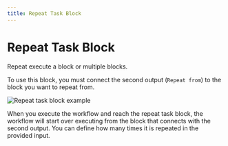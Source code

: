 ```yaml
---
title: Repeat Task Block
---
```


# Repeat Task Block

Repeat execute a block or multiple blocks.

To use this block, you must connect the second output (`Repeat from`) to the block you want to repeat from.

![Repeat task block example](https://s3.ap-southeast-1.amazonaws.com/automa-pub/i/2024/12/03/mdowf-u8.png)

When you execute the workflow and reach the repeat task block, the workflow will start over executing from the block that connects with the second output. You can define how many times it is repeated in the provided input.